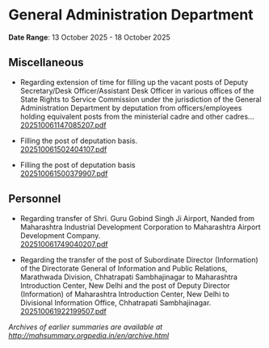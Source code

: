 # General Administration Department

**Date Range**: 13 October 2025 - 18 October 2025


## Miscellaneous
- Regarding extension of time for filling up the vacant posts of Deputy Secretary/Desk Officer/Assistant Desk Officer in various offices of the State Rights to Service Commission under the jurisdiction of the General Administration Department by deputation from officers/employees holding equivalent posts from the ministerial cadre and other cadres...\
  [202510061147085207.pdf](https://gr.maharashtra.gov.in/Site/Upload/Government%20Resolutions/English/202510061147085207.pdf)

- Filling the post of deputation basis.\
  [202510061502404107.pdf](https://gr.maharashtra.gov.in/Site/Upload/Government%20Resolutions/English/202510061502404107.pdf)

- Filling the post of deputation basis\
  [202510061500379907.pdf](https://gr.maharashtra.gov.in/Site/Upload/Government%20Resolutions/English/202510061500379907.pdf)

## Personnel
- Regarding transfer of Shri. Guru Gobind Singh Ji Airport, Nanded from Maharashtra Industrial Development Corporation to Maharashtra Airport Development Company.\
  [202510061749040207.pdf](https://gr.maharashtra.gov.in/Site/Upload/Government%20Resolutions/English/202510061749040207.pdf)

- Regarding the transfer of the post of Subordinate Director (Information) of the Directorate General of Information and Public Relations, Marathwada Division, Chhatrapati Sambhajinagar to Maharashtra Introduction Center, New Delhi and the post of Deputy Director (Information) of Maharashtra Introduction Center, New Delhi to Divisional Information Office, Chhatrapati Sambhajinagar.\
  [202510061922199507.pdf](https://gr.maharashtra.gov.in/Site/Upload/Government%20Resolutions/English/202510061922199507.pdf)


*Archives of earlier summaries are available at http://mahsummary.orgpedia.in/en/archive.html*